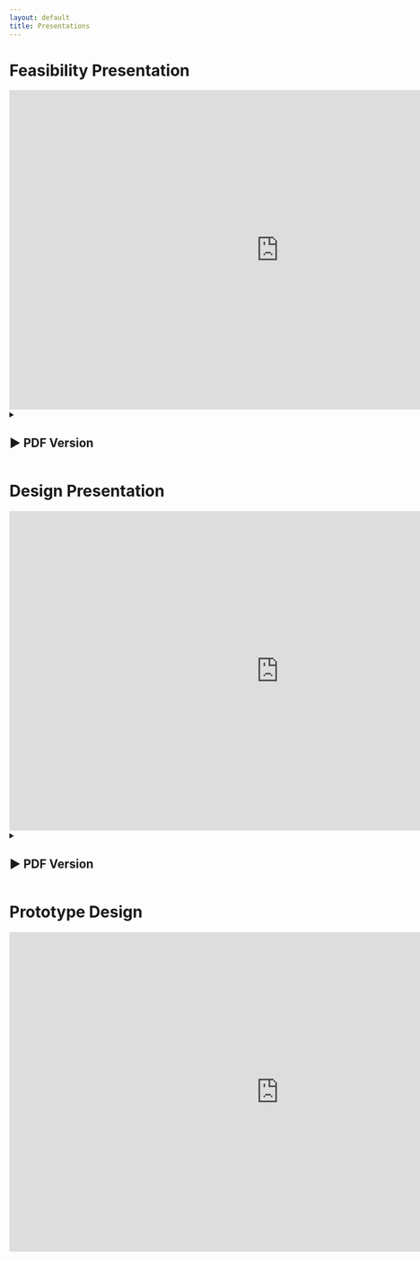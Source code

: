 ```yaml
---
layout: default
title: Presentations
---
```

<!-- FEASIBILITY -->
# Feasibility Presentation

<iframe src="https://docs.google.com/presentation/d/e/2PACX-1vSNrAj_FZbq3O9hF9VcoStfQi0K1W8pHu240VrYNb1Hg6K7Fn-kBYQrEQY04DGTiqqdfTVmbDoPk51K/pubembed?start=false&loop=false&delayms=3000" frameborder="0" width="960" height="569" allowfullscreen="true" mozallowfullscreen="true" webkitallowfullscreen="true"></iframe>

<details>
<summary><h2>▶ PDF Version</h2></summary>
<br>
<embed src="https://natskor.github.io/Ruby-QuestNest/assets/documents/Ruby-Feasibility_Presentation.pdf" type="application/pdf" frameborder="0" width="960" height="569" allowfullscreen="true" mozallowfullscreen="true" webkitallowfullscreen="true">
<br>
</details>

<!-- DESIGN -->
# Design Presentation 

<iframe src="https://docs.google.com/presentation/d/e/2PACX-1vSwRDV74tuhVUAebPXlzNnAHs1z6UjJDlHMQguN_8kUw82o7FCa1Bm_3wTzgVWQMgyiH7ra-woC6L20/pubembed?start=false&loop=false&delayms=3000" frameborder="0" width="960" height="569" allowfullscreen="true" mozallowfullscreen="true" webkitallowfullscreen="true"></iframe>

<details>
<summary><h2>▶ PDF Version</h2></summary>
<br>
<embed src="https://natskor.github.io/Ruby-QuestNest/assets/documents/Ruby-Design_Presentation.pdf" type="application/pdf" frameborder="0" width="960" height="569" allowfullscreen="true" mozallowfullscreen="true" webkitallowfullscreen="true">
<br>
</details>

<!-- PROTOTYPE DESIGN -->
# Prototype Design

<iframe src="https://docs.google.com/presentation/d/e/2PACX-1vRoBrN9fTbpPsNSDkTgIKANC9NlRUje6c9562yHMmd8M7eVweCoPlLtA8rrG_60aypitm0_jlruxR1y/pubembed?start=false&loop=false&delayms=3000" frameborder="0" width="960" height="569" allowfullscreen="true" mozallowfullscreen="true" webkitallowfullscreen="true"></iframe>
